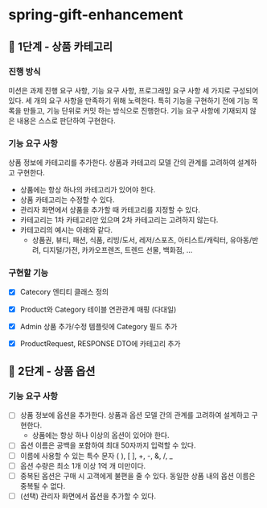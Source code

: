 # spring-gift-enhancement
## 🚀 1단계 - 상품 카테고리

### 진행 방식
미션은 과제 진행 요구 사항, 기능 요구 사항, 프로그래밍 요구 사항 세 가지로 구성되어 있다.
세 개의 요구 사항을 만족하기 위해 노력한다. 특히 기능을 구현하기 전에 기능 목록을 만들고, 기능 단위로 커밋 하는 방식으로 진행한다.
기능 요구 사항에 기재되지 않은 내용은 스스로 판단하여 구현한다.

### 기능 요구 사항
상품 정보에 카테고리를 추가한다. 상품과 카테고리 모델 간의 관계를 고려하여 설계하고 구현한다.

- 상품에는 항상 하나의 카테고리가 있어야 한다.
- 상품 카테고리는 수정할 수 있다.
- 관리자 화면에서 상품을 추가할 때 카테고리를 지정할 수 있다.
- 카테고리는 1차 카테고리만 있으며 2차 카테고리는 고려하지 않는다.
- 카테고리의 예시는 아래와 같다.
  - 상품권, 뷰티, 패션, 식품, 리빙/도서, 레저/스포츠, 아티스트/캐릭터, 유아동/반려, 디지털/가전, 카카오프렌즈, 트렌드 선물, 백화점, ...

### 구현할 기능
- [X] Catecory 엔티티 클래스 정의
- [X] Product와 Category 테이블 연관관계 매핑 (다대일)
- [X] Admin 상품 추가/수정 템플릿에 Category 필드 추가
- [X] ProductRequest, RESPONSE DTO에 카테고리 추가


## 🚀 2단계 - 상품 옵션
### 기능 요구 사항
- [ ] 상품 정보에 옵션을 추가한다. 상품과 옵션 모델 간의 관계를 고려하여 설계하고 구현한다.
  - 상품에는 항상 하나 이상의 옵션이 있어야 한다.
- [ ] 옵션 이름은 공백을 포함하여 최대 50자까지 입력할 수 있다.
- [ ] 이름에 사용할 수 있는 특수 문자 ( ), [ ], +, -, &, /, _
- [ ] 옵션 수량은 최소 1개 이상 1억 개 미만이다.
- [ ] 중복된 옵션은 구매 시 고객에게 불편을 줄 수 있다. 동일한 상품 내의 옵션 이름은 중복될 수 없다.
- [ ] (선택) 관리자 화면에서 옵션을 추가할 수 있다.